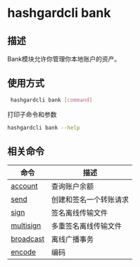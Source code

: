 # hashgardcli bank

## 描述

Bank模块允许你管理你本地账户的资产。 

## 使用方式

```bash
 hashgardcli bank [command]
```

打印子命令和参数

```bash
hashgardcli bank --help
```
## 相关命令

| 命令      | 描述                   |
| --------- | ---------------------- |
| [account](account.md)   | 查询账户余额           |
| [send](send.md)      | 创建和签名一个转账请求 |
| [sign](sign.md)      | 签名离线传输文件       |
| [multisign](multisign.md)      | 多重签名离线传输文件       |
| [broadcast](broadcast.md) | 离线广播事务           |
| [encode](encode.md) | 编码          |

